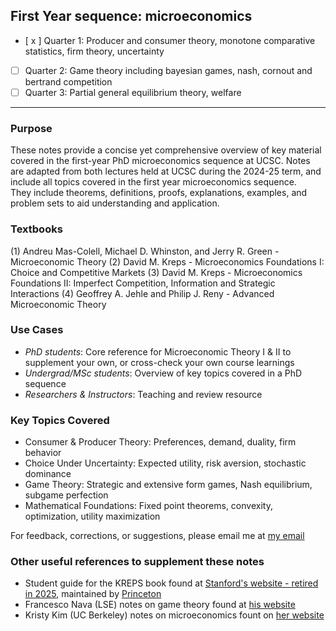 ## First Year sequence: microeconomics
- [ x ] Quarter 1: Producer and consumer theory, monotone comparative statistics, firm theory, uncertainty
- [ ] Quarter 2: Game theory including bayesian games, nash, cornout and bertrand competition
- [ ] Quarter 3: Partial general equilibrium theory, welfare
***
### Purpose
These notes provide a concise yet comprehensive overview of key material covered in the first-year PhD microeconomics sequence at UCSC. Notes are adapted
from both lectures held at UCSC during the 2024-25 term, and include all topics covered in the first year microeconomics sequence.  
They include theorems, definitions, proofs, explanations, examples, and problem sets to aid understanding and application.

### Textbooks
(1) Andreu Mas-Colell, Michael D. Whinston, and Jerry R. Green - Microeconomic Theory
(2) David M. Kreps - Microeconomics Foundations I: Choice and Competitive Markets
(3) David M. Kreps - Microeconomics Foundations II: Imperfect Competition, Information and Strategic Interactions
(4) Geoffrey A. Jehle and Philip J. Reny - Advanced Microeconomic Theory


### Use Cases
- *PhD students*: Core reference for Microeconomic Theory I & II to supplement your own, or cross-check your own course learnings
- *Undergrad/MSc students*: Overview of key topics covered in a PhD sequence
- *Researchers & Instructors*: Teaching and review resource

### Key Topics Covered
- Consumer & Producer Theory: Preferences, demand, duality, firm behavior
- Choice Under Uncertainty: Expected utility, risk aversion, stochastic dominance
- Game Theory: Strategic and extensive form games, Nash equilibrium, subgame perfection
- Mathematical Foundations: Fixed point theorems, convexity, optimization, utility maximization
 

For feedback, corrections, or suggestions, please email me at [my email](absaggese@ucsc.edu)

### Other useful references to supplement these notes 
- Student guide for the KREPS book found at [Stanford's website - retired in 2025](https://microfoundations1.stanford.edu/), maintained by [Princeton](https://press.princeton.edu/student-resources/microeconomic-foundations-i)
- Francesco Nava (LSE) notes on game theory found at [his website](https://personal.lse.ac.uk/nava/Teaching.html)
- Kristy Kim (UC Berkeley) notes on microeconomics fount on [her website](https://kristykim.github.io/) 


